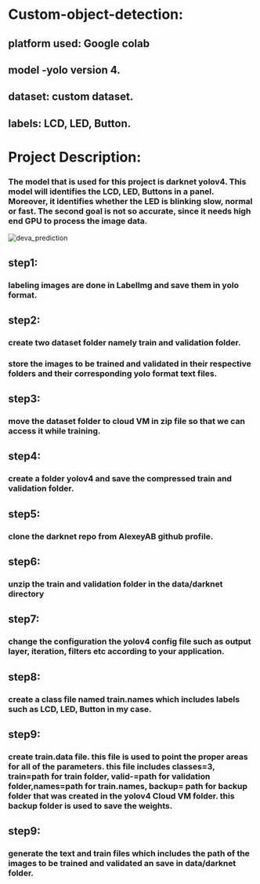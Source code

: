 # Custom-object-detection:

## platform used: Google colab
## model -yolo version 4.
## dataset: custom dataset.
## labels: LCD, LED, Button.

# Project Description:
### The model that is used for this project is darknet yolov4. This model will identifies the LCD, LED, Buttons in a panel. Moreover, it identifies whether the LED is blinking slow, normal or fast. The second goal is not so accurate, since it needs high end GPU to process the image data. 
![deva_prediction](https://user-images.githubusercontent.com/76246283/202388280-0e165479-7a3b-451e-a1e0-bc6d482edb8f.jpg)

## step1:
### labeling images are done in LabelImg and save them in yolo format.
## step2:
### create two dataset folder namely train and validation folder.
### store the images to be trained and validated in their respective folders and their corresponding yolo format text files.
## step3:
### move the dataset folder to cloud VM in zip file so that we can access it while training.
## step4:
### create a folder yolov4 and save the compressed train and validation folder.
## step5:
### clone the darknet repo from AlexeyAB github profile.
## step6:
### unzip the train and validation folder in the data/darknet directory
## step7:
### change the configuration the yolov4 config file such as output layer, iteration, filters etc according to your application.
## step8:
### create a class file named train.names which includes labels such as LCD, LED, Button in my case.
## step9:
### create train.data file. this file is used to point the proper areas for all of the parameters. this file includes classes=3, train=path for train folder, valid-=path for validation folder,names=path for train.names, backup= path for backup folder that was created in the yolov4 Cloud VM folder. this backup folder is used to save the weights.
## step9:
### generate the text and train files which includes the path of the images to be trained and validated an save in data/darknet folder.
